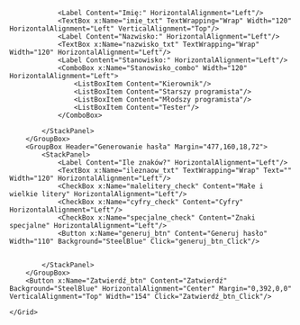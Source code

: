 <Window x:Class="WpfApp3.MainWindow"
        xmlns="http://schemas.microsoft.com/winfx/2006/xaml/presentation"
        xmlns:x="http://schemas.microsoft.com/winfx/2006/xaml"
        xmlns:d="http://schemas.microsoft.com/expression/blend/2008"
        xmlns:mc="http://schemas.openxmlformats.org/markup-compatibility/2006"
        xmlns:local="clr-namespace:WpfApp3"
        mc:Ignorable="d"
        Title="Dodaj pracownika" Height="450" Width="800">
    <Grid Background="LightSteelBlue">
        <GroupBox Header="Dane pracownika" Margin="51,160,446,72">
            <StackPanel>

                <Label Content="Imię:" HorizontalAlignment="Left"/>
                <TextBox x:Name="imie_txt" TextWrapping="Wrap" Width="120" HorizontalAlignment="Left" VerticalAlignment="Top"/>
                <Label Content="Nazwisko:" HorizontalAlignment="Left"/>
                <TextBox x:Name="nazwisko_txt" TextWrapping="Wrap" Width="120" HorizontalAlignment="Left"/>
                <Label Content="Stanowisko:" HorizontalAlignment="Left"/>
                <ComboBox x:Name="Stanowisko_combo" Width="120" HorizontalAlignment="Left">
                    <ListBoxItem Content="Kierownik"/>
                    <ListBoxItem Content="Starszy programista"/>
                    <ListBoxItem Content="Młodszy programista"/>
                    <ListBoxItem Content="Tester"/>
                </ComboBox>

            </StackPanel>
        </GroupBox>
        <GroupBox Header="Generowanie hasła" Margin="477,160,18,72">
            <StackPanel>
                <Label Content="Ile znaków?" HorizontalAlignment="Left"/>
                <TextBox x:Name="ileznaow_txt" TextWrapping="Wrap" Text="" Width="120" HorizontalAlignment="Left"/>
                <CheckBox x:Name="malelitery_check" Content="Małe i wielkie litery" HorizontalAlignment="Left"/>
                <CheckBox x:Name="cyfry_check" Content="Cyfry" HorizontalAlignment="Left"/>
                <CheckBox x:Name="specjalne_check" Content="Znaki specjalne" HorizontalAlignment="Left"/>
                <Button x:Name="generuj_btn" Content="Generuj hasło" Width="110" Background="SteelBlue" Click="generuj_btn_Click"/>


            </StackPanel>
        </GroupBox>
        <Button x:Name="Zatwierdź_btn" Content="Zatwierdź"  Background="SteelBlue" HorizontalAlignment="Center" Margin="0,392,0,0" VerticalAlignment="Top" Width="154" Click="Zatwierdź_btn_Click"/>

    </Grid>
</Window>
